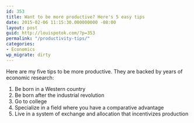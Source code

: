 ```yaml
---
id: 353
title: Want to be more productive? Here's 5 easy tips
date: 2015-02-06 11:15:30.000000000 -08:00
layout: post
guid: http://louispotok.com/?p=353
permalink: "/productivity-tips/"
categories:
- Economics
wp_migrate: dirty
---
```

Here are my five tips to be more productive. They are backed by years of economic research:

  1. Be born in a Western country
  2. Be born after the industrial revolution
  3. Go to college
  4. Specialize in a field where you have a comparative advantage
  5. Live in a system of exchange and allocation that incentivizes production
